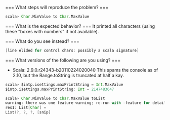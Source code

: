 === What steps will reproduce the problem? ===
```scala
scala> Char.MinValue to Char.MaxValue
```



=== What is the expected behavior? ===
It printed all characters (using these "boxes with numbers" if not available).


=== What do you see instead? ===
```scala
[line elided for control chars: possibly a scala signature]
```


=== What versions of the following are you using? ===
  - Scala: 2.9.0.r24343-b20110224020040
This spams the console as of 2.10, but the Range.toString is truncated at half a kay.
```scala
scala> $intp.isettings.maxPrintString = Int.MaxValue
$intp.isettings.maxPrintString: Int = 2147483647

scala> Char.MinValue to Char.MaxValue toList
warning: there was one feature warning; re-run with -feature for details
res1: List[Char] =
List(?, ?, ?, [snip]
```
